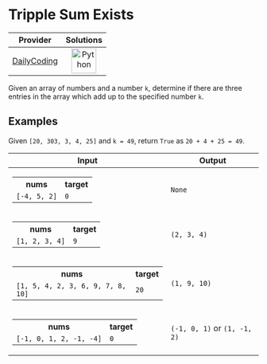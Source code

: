 # Tripple Sum Exists

<!-- INFO TABLE BEGIN -->

| Provider                                              | Solutions                                                                                                                                        |
| :---------------------------------------------------: | :----------------------------------------------------------------------------------------------------------------------------------------------: |
| [DailyCoding](../../../docs/providers/DailyCoding.md) | [<img src="https://res.cloudinary.com/rascaltwo/image/upload/v1631924087/python_xzdlti.svg" alt="Python" title="Python" width="50" />](solve.py) |

<!-- INFO TABLE END -->

Given an array of numbers and a number `k`, determine if there are three entries in the array which add up to the specified number `k`.

## Examples

Given `[20, 303, 3, 4, 25]` and `k = 49`, return `True` as `20 + 4 + 25 = 49`.

| Input                                                                                                                | Output                       |
| -------------------------------------------------------------------------------------------------------------------- | ---------------------------- |
| <table><tr><th>nums</th><th>target</th></tr><tr><td>`[-4, 5, 2]`</td><td>`0`</td></tr></table>                       | `None`                       |
| <table><tr><th>nums</th><th>target</th></tr><tr><td>`[1, 2, 3, 4]`</td><td>`9`</td></tr></table>                     | `(2, 3, 4)`                  |
| <table><tr><th>nums</th><th>target</th></tr><tr><td>`[1, 5, 4, 2, 3, 6, 9, 7, 8, 10]`</td><td>`20`</td></tr></table> | `(1, 9, 10)`                 |
| <table><tr><th>nums</th><th>target</th></tr><tr><td>`[-1, 0, 1, 2, -1, -4]`</td><td>`0`</td></tr></table>            | `(-1, 0, 1)` or `(1, -1, 2)` |
